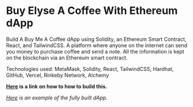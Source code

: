 # Buy Elyse A Coffee With Ethereum dApp
 
Build A Buy Me A Coffee dApp using Solidity, an Ethereum Smart Contract, React, and TailwindCSS. A platform where anyone on the internet can send you money to purchase coffee and send a note. All the information is kept on the blockchain via an Ethereum smart contract.

Technologies used: MetaMask, Solidity, React, TailwindCSS, Hardhat, GitHub, Vercel, Rinkeby Network, Alchemy

**<a href="https://switchinto.tech/coffee" target="_blank">Here</a> is a link on how to how to build this.**

*<a href="https://elysecoffee.vercel.app/" target="_blank">Here</a> is an example of the fully built dApp.*
